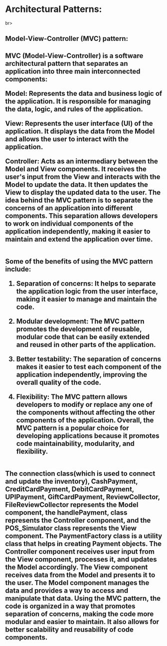 <h1>Architectural Patterns:</h1></</br>br></br>
<h2>Model-View-Controller (MVC) pattern:<h2>
MVC (Model-View-Controller) is a software architectural 
pattern that separates an application into three main 
interconnected components:</br>

<b>Model<b>: Represents the data and business logic of the 
application. It is responsible for managing the data, logic, and 
rules of the application.</br>

<b>View</b>: Represents the user interface (UI) of the application. It 
displays the data from the Model and allows the user to 
interact with the application.</br>

<b>Controller</b>: Acts as an intermediary between the Model and 
View components. It receives the user's input from the View 
and interacts with the Model to update the data. It then 
updates the View to display the updated data to the user.
The idea behind the MVC pattern is to separate the concerns 
of an application into different components. This separation 
allows developers to work on individual components of the 
application independently, making it easier to maintain and 
extend the application over time.</br></br>
  
  
 
Some of the benefits of using the MVC pattern include:</br>

1) Separation of concerns: It helps to separate the 
application logic from the user interface, making it easier 
to manage and maintain the code.</br>
  
  
2) Modular development: The MVC pattern promotes the 
development of reusable, modular code that can be 
easily extended and reused in other parts of the 
application.</br>
  
  
3) Better testability: The separation of concerns makes it 
easier to test each component of the application 
independently, improving the overall quality of the code.</br>
  
  
4) Flexibility: The MVC pattern allows developers to modify 
or replace any one of the components without affecting 
the other components of the application. Overall, the 
MVC pattern is a popular choice for developing 
applications because it promotes code maintainability, 
modularity, and flexibility.</br></br>
  
 
  
The connection class(which is used to connect and update 
the inventory), CashPayment, CreditCardPayment, 
DebitCardPayment, UPIPayment, GiftCardPayment,
ReviewCollector, FileReviewCollector represents the Model 
component, the handlePayment, class represents the 
Controller component, and the POS_Simulator class 
represents the View component. The PaymentFactory class 
is a utility class that helps in creating Payment objects.
The Controller component receives user input from the 
View component, processes it, and updates the Model 
accordingly. The View component receives data from the 
Model and presents it to the user. The Model component 
manages the data and provides a way to access and 
manipulate that data. Using the MVC pattern, the code is 
organized in a way that promotes separation of concerns, 
making the code more modular and easier to maintain. It 
also allows for better scalability and reusability of code 
components.
